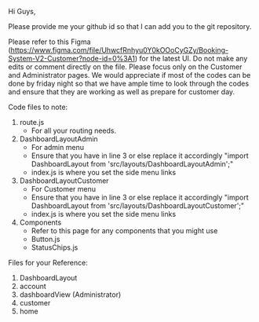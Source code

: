 Hi Guys,

Please provide me your github id so that I can add you to the git repository. 

Please refer to this Figma (https://www.figma.com/file/UhwcfRnhyu0Y0kOOoCyGZy/Booking-System-V2-Customer?node-id=0%3A1) for the latest UI. Do not make any edits or comment directly on the file. Please focus only on the Customer and Administrator pages. We would appreciate if most of the codes can be done by friday night so that we have ample time to look through the codes and ensure that they are working as well as prepare for customer day. 

Code files to note: 
1. route.js 
	- For all your routing needs.
2. DashboardLayoutAdmin
	- For admin menu 
	- Ensure that you have in line 3 or else replace it accordingly "import DashboardLayout from 'src/layouts/DashboardLayoutAdmin';" 
	- index.js is where you set the side menu links
3. DashboardLayoutCustomer
	- For Customer menu
	- Ensure that you have in line 3 or else replace it accordingly "import DashboardLayout from 'src/layouts/DashboardLayoutCustomer';" 
	- index.js is where you set the side menu links
4. Components
	- Refer to this page for any components that you might use
	- Button.js
	- StatusChips.js
	
Files for your Reference:
1. DashboardLayout
2. account
3. dashboardView (Administrator)
4. customer
5. home

